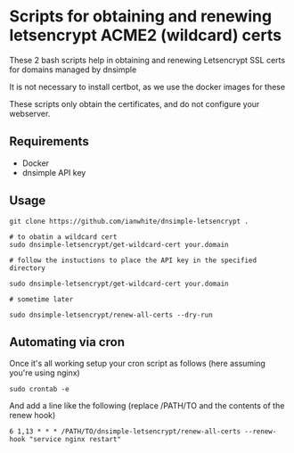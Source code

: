 # Scripts for obtaining and renewing letsencrypt ACME2 (wildcard) certs

These 2 bash scripts help in obtaining and renewing Letsencrypt SSL certs for domains managed by dnsimple

It is not necessary to install certbot, as we use the docker images for these

These scripts only obtain the certificates, and do not configure your webserver.

## Requirements

* Docker
* dnsimple API key

## Usage

    git clone https://github.com/ianwhite/dnsimple-letsencrypt .
    
    # to obatin a wildcard cert
    sudo dnsimple-letsencrypt/get-wildcard-cert your.domain

    # follow the instuctions to place the API key in the specified directory

    sudo dnsimple-letsencrypt/get-wildcard-cert your.domain

    # sometime later

    sudo dnsimple-letsencrypt/renew-all-certs --dry-run

## Automating via cron

Once it's all working setup your cron script as follows (here assuming you're using nginx)

    sudo crontab -e

And add a line like the following (replace /PATH/TO and the contents of the renew hook)
   
    6 1,13 * * * /PATH/TO/dnsimple-letsencrypt/renew-all-certs --renew-hook "service nginx restart"

